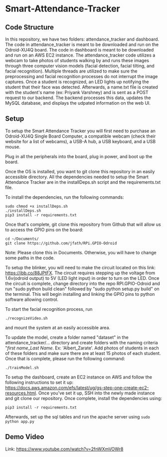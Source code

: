 # Smart-Attendance-Tracker

## Code Structure

In this repository, we have two folders: attendance_tracker and dashboard. The code in attendance_tracker is meant 
to be downloaded and run on the Odroid-XU4Q board. The code in dashboard is meant to be downloaded and run on 
an AWS EC2 instance. The attendance_tracker code utilizes a webcam to take photos of students walking by and runs
these images through three computer vision models (facial detection, facial tilting, and facial recognition). Multiple
threads are utilized to make sure the preprocessing and facial recognition processes do not interrupt the image captures.
Once a student is recognized, an LED lights up notifying the student that their face was detected. Afterwards, a name.txt file 
is created with the student's name (ex: Priyank Varshney) and is sent as a POST request to our backend. The backend processes 
this data, updates the MySQL database, and displays the udpated information on the web UI. 


## Setup

To setup the Smart Attendance Tracker you will first need to purchase an Odroid-XU4Q Single Board Computer, 
a compatible webcam (check their website for a list of webcams), a USB-A hub, a USB keyboard, and a USB mouse. 

Plug in all the peripherals into the board, plug in power, and boot up the board.

Once the OS is installed, you want to git clone this repository in an easily accessible directory. 
All the dependencies needed to setup the Smart Attendance Tracker are in the installDeps.sh script and
the requirements.txt file.

To install the dependencies, run the following commands:

```
sudo chmod +x installDeps.sh
./installDeps.sh
pip3 install -r requirements.txt
```

Once that's complete, git clone this repository from Github that will allow us to access the GPIO pins on the board:
```
cd ~/Documents/
git clone https://github.com/jfath/RPi.GPIO-Odroid
```

Note: Please clone this in Documents. Otherwise, you will have to change some paths in the code. 


To setup the blinker, you will need to make the circuit located on this link: https://ibb.co/88JPtFX. The circuit requires stepping up the voltage from 1.6v(odroid output) to 5V (LED light input) in order to turn on the LED. Once the circuit is complete, change directory into the repo RPI.GPIO-Odroid and run "sudo python build clean" followed by "sudo python setup.py build" on the terminal. This will begin installing and linking the GPIO pins to python software allowing control. 


To start the facial recognition process, run 
```
./recognizeVideo.sh
```
and mount the system at an easily accessible area.

To update the model, create a folder named "dataset" in the attendance_tracker/... directory and create folders with
the naming criteria "*first name*_*Last Name*. Ex: 'Albert_Zarate'. Add photos of students in each of these folders
and make sure there are at least 15 photos of each student. Once that is complete, please run the following command:
```
./trainModel.sh
```

To setup the dashboard, create an EC2 instance on AWS and follow the following instructions to set it up: https://docs.aws.amazon.com/efs/latest/ug/gs-step-one-create-ec2-resources.html. Once you've set it up, SSH into the newly 
made instance and git clone our repository. Once complete, install the dependencies using:
```
pip3 install -r requirements.txt
```
Afterwards, set up the sql tables and run the apache server using ``` sudo python app.py ``` 

## Demo Video
Link: https://www.youtube.com/watch?v=2fnWXmVOWr8
